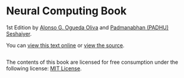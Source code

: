 # Neural Computing Book

1st Edition by [Alonso G. Ogueda Oliva](https://aoguedao.github.io/) and [Padmanabhan (PADHU) Seshaiyer](https://math.gmu.edu/~pseshaiy/).


You can [view this text online][ghpages] or [view the source][source].

[ghpages]: https://aoguedao.github.io/neural-computing-book
[source]: https://github.com/aoguedao/neural-computing-book


```{tableofcontents}
```

The contents of this book are licensed for free consumption under the following license:
[MIT License](https://mit-license.org/).